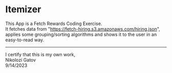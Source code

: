 # Itemizer

This App is a Fetch Rewards Coding Exercise.<br>
It fetches data from "https://fetch-hiring.s3.amazonaws.com/hiring.json", applies some grouping/sorting algorithms and shows it to the user in an easy-to-read way.<br>


-----------------------------------
I certify that this is my own work,<br>
Nikolozi Gatov<br>
9/14/2023
